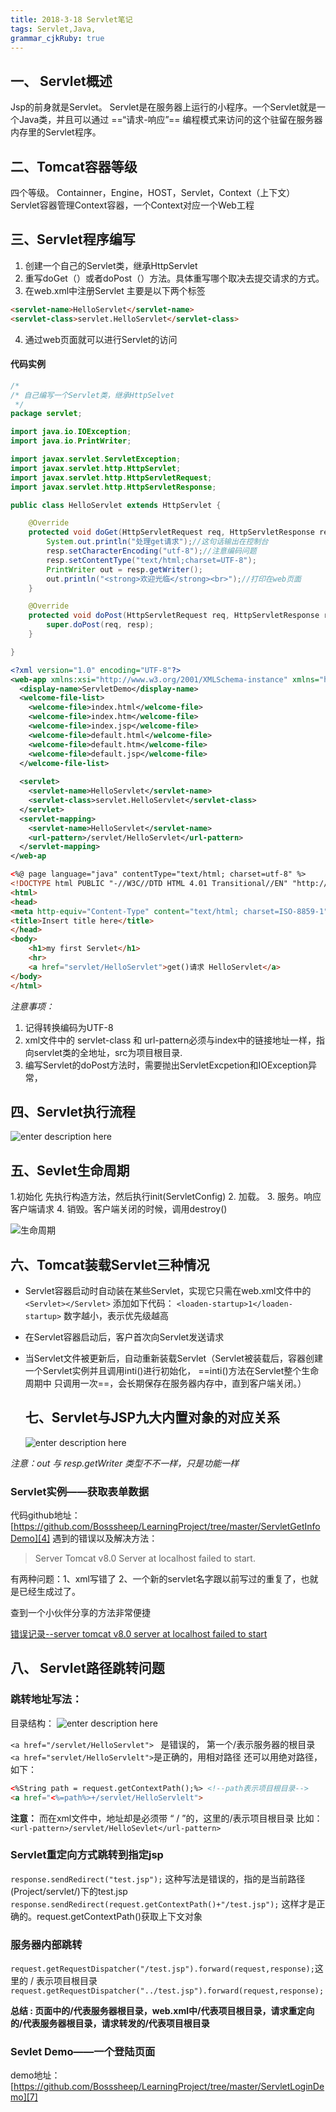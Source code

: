```yaml
---
title: 2018-3-18 Servlet笔记 
tags: Servlet,Java,
grammar_cjkRuby: true
---
```


## 一、 Servlet概述
Jsp的前身就是Servlet。
Servlet是在服务器上运行的小程序。一个Servlet就是一个Java类，并且可以通过  ==“请求-响应”== 编程模式来访问的这个驻留在服务器内存里的Servlet程序。

## 二、Tomcat容器等级
四个等级。 Containner，Engine，HOST，Servlet，Context（上下文）
Servlet容器管理Context容器，一个Context对应一个Web工程

## 三、Servlet程序编写
1.	创建一个自己的Servlet类，继承HttpServlet
2.	重写doGet（）或者doPost（）方法。具体重写哪个取决去提交请求的方式。
3.	在web.xml中注册Servlet
主要是以下两个标签
```html
<servlet-name>HelloServlet</servlet-name>
<servlet-class>servlet.HelloServlet</servlet-class>
```
4.	通过web页面就可以进行Servlet的访问

#### 代码实例
```java
/*
/* 自己编写一个Servlet类，继承HttpSelvet
 */
package servlet;

import java.io.IOException;
import java.io.PrintWriter;

import javax.servlet.ServletException;
import javax.servlet.http.HttpServlet;
import javax.servlet.http.HttpServletRequest;
import javax.servlet.http.HttpServletResponse;

public class HelloServlet extends HttpServlet {

	@Override
	protected void doGet(HttpServletRequest req, HttpServletResponse resp) throws ServletException, IOException {
		System.out.println("处理get请求");//这句话输出在控制台
		resp.setCharacterEncoding("utf-8");//注意编码问题
		resp.setContentType("text/html;charset=UTF-8");
		PrintWriter out = resp.getWriter();
		out.println("<strong>欢迎光临</strong><br>");//打印在web页面
	}

	@Override
	protected void doPost(HttpServletRequest req, HttpServletResponse resp) throws ServletException, IOException {
		super.doPost(req, resp);
	}

}

```

```xml
<?xml version="1.0" encoding="UTF-8"?>
<web-app xmlns:xsi="http://www.w3.org/2001/XMLSchema-instance" xmlns="http://xmlns.jcp.org/xml/ns/javaee" xsi:schemaLocation="http://xmlns.jcp.org/xml/ns/javaee http://xmlns.jcp.org/xml/ns/javaee/web-app_3_1.xsd" id="WebApp_ID" version="3.1">
  <display-name>ServletDemo</display-name>
  <welcome-file-list>
    <welcome-file>index.html</welcome-file>
    <welcome-file>index.htm</welcome-file>
    <welcome-file>index.jsp</welcome-file>
    <welcome-file>default.html</welcome-file>
    <welcome-file>default.htm</welcome-file>
    <welcome-file>default.jsp</welcome-file>
  </welcome-file-list>
  
  <servlet>
  	<servlet-name>HelloServlet</servlet-name>
  	<servlet-class>servlet.HelloServlet</servlet-class>
  </servlet>
  <servlet-mapping>
    <servlet-name>HelloServlet</servlet-name>
    <url-pattern>/servlet/HelloServlet</url-pattern>
  </servlet-mapping>
</web-ap
```
```html
<%@ page language="java" contentType="text/html; charset=utf-8" %>
<!DOCTYPE html PUBLIC "-//W3C//DTD HTML 4.01 Transitional//EN" "http://www.w3.org/TR/html4/loose.dtd">
<html>
<head>
<meta http-equiv="Content-Type" content="text/html; charset=ISO-8859-1">
<title>Insert title here</title>
</head>
<body>
	<h1>my first Servlet</h1>
	<hr>
	<a href="servlet/HelloServlet">get()请求 HelloServlet</a>
</body>
</html>
```

*注意事项：*

1. 记得转换编码为UTF-8
2. xml文件中的 servlet-class 和 url-pattern必须与index中的链接地址一样，指向servlet类的全地址，src为项目根目录.
3. 编写Servlet的doPost方法时，需要抛出ServletExcpetion和IOException异常，

## 四、Servlet执行流程

![enter description here][1]


  
  ## 五、Sevlet生命周期
  1.初始化   先执行构造方法，然后执行init(ServletConfig) 
  2. 加载。
  3. 服务。响应客户端请求
  4. 销毁。客户端关闭的时候，调用destroy()
  
  ![生命周期][2]
  
## 六、Tomcat装载Servlet三种情况
* Servlet容器启动时自动装在某些Servlet，实现它只需在web.xml文件中的`<Servlet></Servlet>` 添加如下代码：
                  `<loaden-startup>1</loaden-startup>` 
	   数字越小，表示优先级越高
* 在Servlet容器启动后，客户首次向Servlet发送请求
* 当Servlet文件被更新后，自动重新装载Servlet（Servlet被装载后，容器创建一个Servlet实例并且调用inti()进行初始化， ==inti()方法在Servlet整个生命周期中 只调用一次==，会长期保存在服务器内存中，直到客户端关闭。）


  
  ## 七、Servlet与JSP九大内置对象的对应关系
  ![enter description here][3]

*注意：out 与 resp.getWriter 类型不不一样，只是功能一样*
  
  ### Servlet实例——获取表单数据
  代码github地址：
  [https://github.com/Bosssheep/LearningProject/tree/master/ServletGetInfoDemo][4]
  遇到的错误以及解决方法：
>  Server Tomcat v8.0 Server at localhost failed to start.

有两种问题：1、xml写错了
                      2、一个新的servlet名字跟以前写过的重复了，也就是已经生成过了。
					 
查到一个小伙伴分享的方法非常便捷

[错误记录--server tomcat v8.0 server at localhost failed to start][5]

## 八、 Servlet路径跳转问题
### 跳转地址写法：
目录结构：
![enter description here][6]

`<a href="/servlet/HelloServlet"> ` 是错误的， 第一个/表示服务器的根目录
`<a href="servlet/HelloServlelt">`是正确的，用相对路径
还可以用绝对路径，如下：
```html
<%String path = request.getContextPath();%> <!--path表示项目根目录-->
<a href="<%=path%>+/servlet/HelloServlelt">  
```
**注意：** 而在xml文件中，地址却是必须带 “ / ”的，这里的/表示项目根目录
比如：`<url-pattern>/servlet/HelloSevlet</url-pattern>`

### Servlet重定向方式跳转到指定jsp

`response.sendRedirect("test.jsp");` 这种写法是错误的，指的是当前路径(Project/servlet/)下的test.jsp
`response.sendRedirect(request.getContextPath()+"/test.jsp");` 这样才是正确的。request.getContextPath()获取上下文对象

### 服务器内部跳转
`request.getRequestDispatcher("/test.jsp").forward(request,response);`这里的 / 表示项目根目录
`request.getRequestDispatcher("../test.jsp").forward(request,response);`

**总结 :
页面中的/代表服务器根目录，web.xml中/代表项目根目录，请求重定向的/代表服务器根目录，请求转发的/代表项目根目录**



### Sevlet Demo——一个登陆页面
demo地址：
[https://github.com/Bosssheep/LearningProject/tree/master/ServletLoginDemo][7]


  [1]: ./images/QQ%E6%88%AA%E5%9B%BE20180318101641.png "执行流程"
  [2]: ./images/QQ%E6%88%AA%E5%9B%BE20180318101944.png "生命周期"
  [3]: ./images/QQ%E6%88%AA%E5%9B%BE20180318104241.png "对应关系"
  [4]: https://github.com/Bosssheep/LearningProject/tree/master/ServletGetInfoDemo
  [5]: http://blog.csdn.net/love521334421/article/details/49004093
  [6]: ./images/QQ%E6%88%AA%E5%9B%BE20180318131910.png "目录结构"
  [7]: https://github.com/Bosssheep/LearningProject/tree/master/ServletLoginDemo